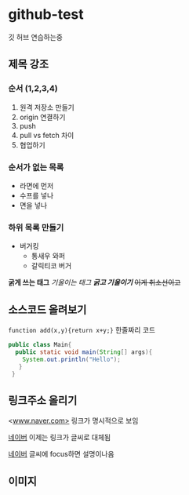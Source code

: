 # github-test
깃 허브 연습하는중

## 제목 강조

### 순서 (1,2,3,4)

1. 원격 저장소 만들기
2. origin 연결하기
3. push
4. pull vs fetch 차이
5. 협업하기

### 순서가 없는 목록

+ 라면에 먼저
+ 수프를 넣나
+ 면을 넣나

### 하위 목록 만들기

+ 버거킹
  + 통새우 와퍼
  + 갈릭티코 버거

**굵게 쓰는 태그**
*기울이는 태그*
***굵고 기울이기***
~~이게 취소선이고~~


## 소스코드 올려보기

`function add(x,y){return x+y;}` 한줄짜리 코드

```Java
public class Main{
  public static void main(String[] args){
    System.out.println("Hello");
   }
 }
 ```
 
 ## 링크주소 올리기
 
 <www.naver.com> 링크가 명시적으로 보임
 
 [네이버](https://www.naver.com) 이제는 링크가 글씨로 대체됨
 
 [네이버](https://www.naver.com,"검색사이트") 글씨에 focus하면 설명이나옴
 
 ## 이미지 
 
